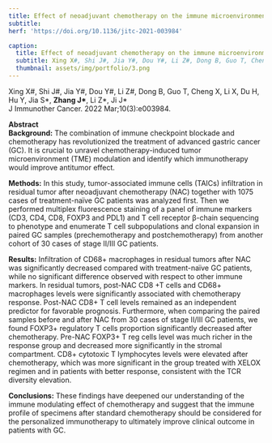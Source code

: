 ```yaml
---
title: Effect of neoadjuvant chemotherapy on the immune microenvironment in gastric cancer as determined by multiplex immunofluorescence and T cell receptor repertoire analysis
subtitle:
herf: 'https://doi.org/10.1136/jitc-2021-003984'

caption:
  title: Effect of neoadjuvant chemotherapy on the immune microenvironment in gastric cancer as determined by multiplex immunofluorescence and T cell receptor repertoire analysis
  subtitle: Xing X#, Shi J#, Jia Y#, Dou Y#, Li Z#, Dong B, Guo T, Cheng X, Li X, Du H, Hu Y, Jia S*, Zhang J*, Li Z*, Ji J*
  thumbnail: assets/img/portfolio/3.png
---
```

<p style='margin-bottom: 0px;'>Xing X#, Shi J#, Jia Y#, Dou Y#, Li Z#, Dong B, Guo T, Cheng X, Li X, Du H, Hu Y, Jia S*, <b>Zhang J*</b>, Li Z*, Ji J*</p>
J Immunother Cancer. 2022 Mar;10(3):e003984.

<p><b>Abstract</b><br>
<b>Background:</b> The combination of immune checkpoint blockade and chemotherapy has revolutionized the treatment of advanced gastric cancer (GC). It is crucial to unravel chemotherapy-induced tumor microenvironment (TME) modulation and identify which immunotherapy would improve antitumor effect.<br>

<b>Methods:</b> In this study, tumor-associated immune cells (TAICs) infiltration in residual tumor after neoadjuvant chemotherapy (NAC) together with 1075 cases of treatment-naïve GC patients was analyzed first. Then we performed multiplex fluorescence staining of a panel of immune markers (CD3, CD4, CD8, FOXP3 and PDL1) and T cell receptor β-chain sequencing to phenotype and enumerate T cell subpopulations and clonal expansion in paired GC samples (prechemotherapy and postchemotherapy) from another cohort of 30 cases of stage II/III GC patients.<br>

<b>Results:</b> Infiltration of CD68+ macrophages in residual tumors after NAC was significantly decreased compared with treatment-naïve GC patients, while no significant difference observed with respect to other immune markers. In residual tumors, post-NAC CD8 +T cells and CD68+ macrophages levels were significantly associated with chemotherapy response. Post-NAC CD8+ T cell levels remained as an independent predictor for favorable prognosis. Furthermore, when comparing the paired samples before and after NAC from 30 cases of stage II/III GC patients, we found FOXP3+ regulatory T cells proportion significantly decreased after chemotherapy. Pre-NAC FOXP3+ T reg cells level was much richer in the response group and decreased more significantly in the stromal compartment. CD8+ cytotoxic T lymphocytes levels were elevated after chemotherapy, which was more significant in the group treated with XELOX regimen and in patients with better response, consistent with the TCR diversity elevation.<br>

<b>Conclusions:</b> These findings have deepened our understanding of the immune modulating effect of chemotherapy and suggest that the immune profile of specimens after standard chemotherapy should be considered for the personalized immunotherapy to ultimately improve clinical outcome in patients with GC.<br>

</p>
